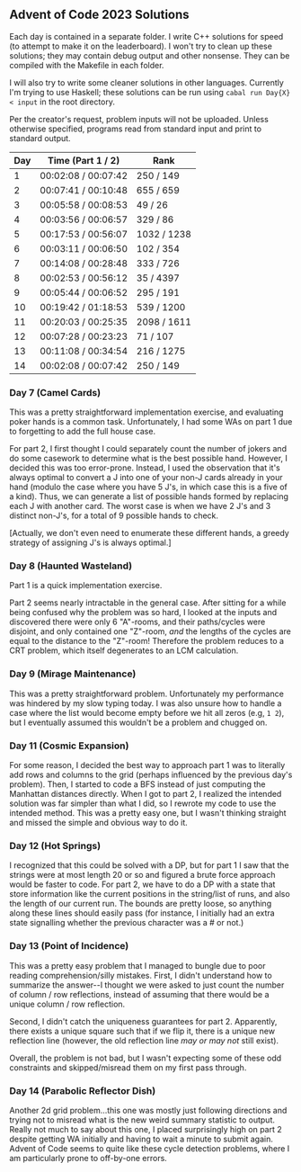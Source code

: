 ## Advent of Code 2023 Solutions

Each day is contained in a separate folder.
I write C++ solutions for speed (to attempt to make it on the leaderboard). I won't try to clean up these solutions; they may contain debug output and other nonsense. They can be compiled with the Makefile in each folder.

I will also try to write some cleaner solutions in other languages.
Currently I'm trying to use Haskell; these solutions can be run using `cabal run Day{X} < input` in the root directory.

Per the creator's request, problem inputs will not be uploaded.
Unless otherwise specified, programs read from standard input and print to standard output.

| Day  | Time (Part 1 / 2)    | Rank          |
|------|----------------------|---------------|
|  1   | 00:02:08 / 00:07:42  |  250 /  149   | 
|  2   | 00:07:41 / 00:10:48  |  655 /  659   |
|  3   | 00:05:58 / 00:08:53  |   49 /   26   |
|  4   | 00:03:56 / 00:06:57  |  329 /   86   |
|  5   | 00:17:53 / 00:56:07  | 1032 / 1238   |
|  6   | 00:03:11 / 00:06:50  |  102 /  354   |
|  7   | 00:14:08 / 00:28:48  |  333 /  726   |
|  8   | 00:02:53 / 00:56:12  |   35 / 4397   |
|  9   | 00:05:44 / 00:06:52  |  295 /  191   |
| 10   | 00:19:42 / 01:18:53  |  539 / 1200   |
| 11   | 00:20:03 / 00:25:35  | 2098 / 1611   |
| 12   | 00:07:28 / 00:23:23  |   71 /  107   |
| 13   | 00:11:08 / 00:34:54  |  216 / 1275   |
| 14   | 00:02:08 / 00:07:42  |  250 /  149   |

### Day 7 (Camel Cards)

This was a pretty straightforward implementation exercise, and evaluating poker hands is a common task.
Unfortunately, I had some WAs on part 1 due to forgetting to add the full house case.

For part 2, I first thought I could separately count the number of jokers and do some casework to determine what is the best possible hand.
However, I decided this was too error-prone. Instead, I used the observation that it's always optimal to convert a J into one of your non-J cards already in your hand (modulo the case where you have 5 J's, in which case this is a five of a kind). Thus, we can generate a list of possible hands formed by replacing each J with another card.
The worst case is when we have 2 J's and 3 distinct non-J's, for a total of 9 possible hands to check.

[Actually, we don't even need to enumerate these different hands, a greedy strategy of assigning J's is always optimal.]

### Day 8 (Haunted Wasteland)

Part 1 is a quick implementation exercise.

Part 2 seems nearly intractable in the general case. After sitting for a while being confused why the problem was so hard, I looked at the inputs and discovered there were only 6 "A"-rooms, and their paths/cycles were disjoint, and only contained one "Z"-room, *and* the lengths of the cycles are equal to the distance to the "Z"-room!
Therefore the problem reduces to a CRT problem, which itself degenerates to an LCM calculation.

### Day 9 (Mirage Maintenance)

This was a pretty straightforward problem. Unfortunately my performance was hindered by my slow typing today.
I was also unsure how to handle a case where the list would become empty before we hit all zeros (e.g, `1 2`), but I eventually assumed this wouldn't be a problem and chugged on.

### Day 11 (Cosmic Expansion)

For some reason, I decided the best way to approach part 1 was to literally add rows and columns to the grid (perhaps influenced by the previous day's problem).
Then, I started to code a BFS instead of just computing the Manhattan distances directly.
When I got to part 2, I realized the intended solution was far simpler than what I did, so I rewrote my code to use the intended method.
This was a pretty easy one, but I wasn't thinking straight and missed the simple and obvious way to do it.

### Day 12 (Hot Springs)

I recognized that this could be solved with a DP, but for part 1 I saw that the strings were at most length 20 or so and figured a brute force approach would be faster to code.
For part 2, we have to do a DP with a state that store information like the current positions in the string/list of runs, and also the length of our current run.
The bounds are pretty loose, so anything along these lines should easily pass (for instance, I initially had an extra state signalling whether the previous character was a # or not.)

### Day 13 (Point of Incidence)

This was a pretty easy problem that I managed to bungle due to poor reading comprehension/silly mistakes.
First, I didn't understand how to summarize the answer--I thought we were asked to just count the number of column / row reflections, instead of assuming that there would be a unique column / row reflection.

Second, I didn't catch the uniqueness guarantees for part 2. Apparently, there exists a unique square such that if we flip it, there is a unique new reflection line (however, the old reflection line *may or may not* still exist).

Overall, the problem is not bad, but I wasn't expecting some of these odd constraints and skipped/misread them on my first pass through.

### Day 14 (Parabolic Reflector Dish)

Another 2d grid problem...this one was mostly just following directions and trying not to misread what is the new weird summary statistic to output.
Really not much to say about this one, I placed surprisingly high on part 2 despite getting WA initially and having to wait a minute to submit again.
Advent of Code seems to quite like these cycle detection problems, where I am particularly prone to off-by-one errors.
